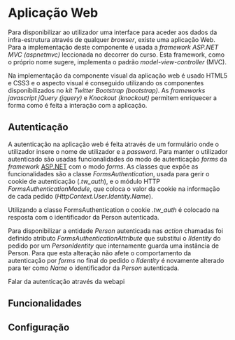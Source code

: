 Aplicação Web
=

Para disponibilizar ao utilizador uma interface para aceder aos dados da infra-estrutura através de qualquer *browser*, existe uma aplicação Web. Para a implementação deste componente é usada a *framework ASP.NET MVC* *(aspnetmvc)*<!---cite--> leccionada no decorrer do curso. Esta framework, como o próprio nome sugere, implementa o padrão *model-view-controller* (MVC).

Na implementação da componente visual da aplicação web é usado HTML5 e CSS3 e o aspecto visual é conseguido utilizando os componentes disponibilizados no *kit Twitter Bootstrap* *(bootstrap)*<!---cite-->. As *frameworks javascript jQuery* *(jquery)*<!---cite--> e *Knockout* *(knockout)*<!---cite--> permitem enriquecer a forma como é feita a interação com a aplicação.

Autenticação
-

A autenticação na aplicação web é feita através de um formulário onde o utilizador insere o nome de utilizador e a *password*. 
Para manter o utilizador autenticado são usadas funcionalidades do modo de autenticação *forms* da *framework* [ASP.NET](http://asp.net)<!---dump--> com o modo *forms*. As classes que expõe as funcionalidades são a classe *FormsAuthentication*, usada para gerir o cookie de autenticação (*.tw_auth*), e o módulo HTTP *FormsAuthenticationModule*, que coloca o valor da cookie na informação de cada pedido (*HttpContext.User.Identity.Name*). 

Utilizando a classe FormsAuthentication o cookie *.tw_auth* é colocado na resposta com o identificador da Person autenticada. 

Para disponibilizar a entidade *Person* autenticada nas *action* chamadas foi definido atributo *FormsAuthenticationAttribute* que substitui o *IIdentity* do pedido por um *PersonIdentity* que internamente guarda uma instância de Person. Para que esta alteração não afete o comportamento da autenticação por *forms* no final do pedido o *IIdentity* é novamente alterado para ter como *Name* o identificador da *Person* autenticada.


Falar da autenticação através da webapi

Funcionalidades
-

Configuração
-
